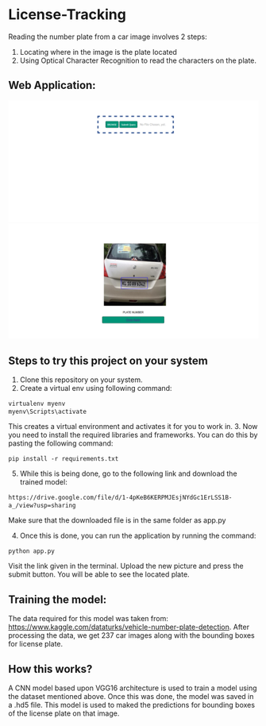 # License-Tracking

Reading the number plate from a car image involves 2 steps:
1. Locating where in the image is the plate located
2. Using Optical Character Recognition to read the characters on the plate.

## Web Application:
![alt text](https://github.com/KrishnaKumarSoni/License-Tracking/blob/master/static/images/pg1.png "Landing Page")
![alt text](https://github.com/KrishnaKumarSoni/License-Tracking/blob/master/static/images/pg2.png "Output Page")

## Steps to try this project on your system
1. Clone this repository on your system.
2. Create a virtual env using following command:

  ```
  virtualenv myenv   
  myenv\Scripts\activate  
  ```

This creates a virtual environment and activates it for you to work in.
3. Now you need to install the required libraries and frameworks. You can do this by pasting the following command:
```
pip install -r requirements.txt
```
5. While this is being done, go to the following link and download the trained model:
```
https://drive.google.com/file/d/1-4pKeB6KERPMJEsjNYdGc1ErLSS1B-a_/view?usp=sharing
```
Make sure that the downloaded file is in the same folder as app.py

4. Once this is done, you can run the application by running the command: 
```
python app.py
```
Visit the link given in the terminal.
Upload the new picture and press the submit button. You will be able to see the located plate.

## Training the model:
The data required for this model was taken from: https://www.kaggle.com/dataturks/vehicle-number-plate-detection.
After processing the data, we get 237 car images along with the bounding boxes for license plate. 

## How this works?
A CNN model based upon VGG16 architecture is used to train a model using the dataset mentioned above. Once this was done, the model was saved in a .hd5 file. This model is used to maked the predictions for bounding boxes of the license plate on that image. 

